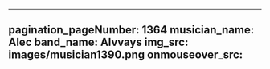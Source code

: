 ------
pagination_pageNumber: 1364
musician_name: Alec
band_name: Alvvays
img_src: images/musician1390.png
onmouseover_src: 
------